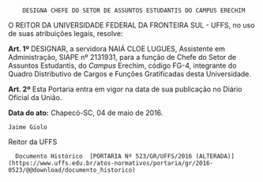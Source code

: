         DESIGNA CHEFE DO SETOR DE ASSUNTOS ESTUDANTIS DO CAMPUS ERECHIM  

O REITOR DA UNIVERSIDADE FEDERAL DA FRONTEIRA SUL - UFFS, no uso de suas atribuições legais, resolve:

 **Art. 1º** DESIGNAR, a servidora NAIÁ CLOE LUGUES, Assistente em Administração, SIAPE nº 2131931, para a função de Chefe do Setor de Assuntos Estudantis, do *Campus* Erechim, código FG-4, integrante do Quadro Distributivo de Cargos e Funções Gratificadas desta Universidade.

 **Art. 2º** Esta Portaria entra em vigor na data de sua publicação no Diário Oficial da União.

  

   **Data do ato:** Chapecó-SC, 04 de maio de 2016.   
 

    Jaime Giolo   
 Reitor da UFFS 

      Documento Histórico  [PORTARIA Nº 523/GR/UFFS/2016 (ALTERADA)](https://www.uffs.edu.br/atos-normativos/portaria/gr/2016-0523/@@download/documento_historico)     
      